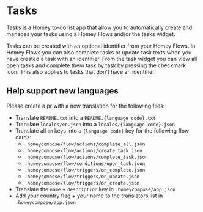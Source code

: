# Tasks

Tasks is a Homey to-do list app that allow you to automatically create and manages your tasks using a Homey Flows and/or the tasks widget.

Tasks can be created with an optional identifier from your Homey Flows.
In Homey Flows you can also complete tasks or update task texts when you have created a task with an identifier.
From the task widget you can view all open tasks and complete them task by task by pressing the checkmark icon. This also applies to tasks that don't have an identifier.

## Help support new languages
Please create a pr with a new translation for the following files:

- Translate `README.txt` into a `README.{language code}.txt`
- Translate `locales/en.json` into a `locales/{language code}.json`
- Translate all `en` keys into a `{language code}` key for the following flow cards:
	- `.homeycompose/flow/actions/complete_all.json`
	- `.homeycompose/flow/actions/create_task.json`
	- `.homeycompose/flow/actions/complete_task.json`
	- `.homeycompose/flow/conditions/open_task.json`
	- `.homeycompose/flow/triggers/on_complete.json`
	- `.homeycompose/flow/triggers/on_update.json`
	- `.homeycompose/flow/triggers/on_create.json`
- Translate the `name` + `description` key in `.homeycompose/app.json`
- Add your country flag + your name to the translators list in `.homeycompose/app.json`